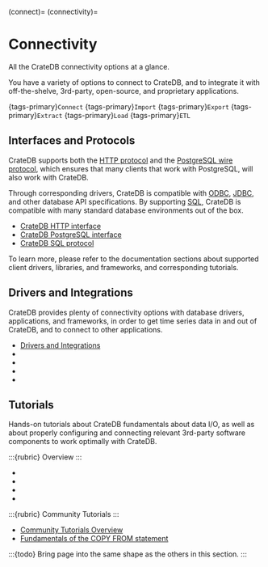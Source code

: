 (connect)=
(connectivity)=


# Connectivity

All the CrateDB connectivity options at a glance.

You have a variety of options to connect to CrateDB, and to integrate it with
off-the-shelve, 3rd-party, open-source, and proprietary applications.

{tags-primary}`Connect`
{tags-primary}`Import`
{tags-primary}`Export`
{tags-primary}`Extract`
{tags-primary}`Load`
{tags-primary}`ETL`


## Interfaces and Protocols

CrateDB supports both the [HTTP protocol] and the [PostgreSQL wire protocol],
which ensures that many clients that work with PostgreSQL, will also work with
CrateDB.

Through corresponding drivers, CrateDB is compatible with [ODBC],
[JDBC], and other database API specifications.
By supporting [SQL], CrateDB is compatible with many standard database
environments out of the box.

- [CrateDB HTTP interface]
- [CrateDB PostgreSQL interface]
- [CrateDB SQL protocol]

To learn more, please refer to the documentation sections about supported
client drivers, libraries, and frameworks, and corresponding tutorials.


## Drivers and Integrations

CrateDB provides plenty of connectivity options with database drivers,
applications, and frameworks, in order to get time series data in and
out of CrateDB, and to connect to other applications.

- [Drivers and Integrations]
- [](inv:crate-clients-tools#connect)
- [](inv:crate-clients-tools#df)
- [](inv:crate-clients-tools#etl)
- [](inv:crate-clients-tools#metrics)

## Tutorials

Hands-on tutorials about CrateDB fundamentals about data I/O, as well as about
properly configuring and connecting relevant 3rd-party software components to
work optimally with CrateDB.

:::{rubric} Overview
:::
- [](#integrate)
- [](#etl)
- [](#integrate-metrics)
- [](#performance)

:::{rubric} Community Tutorials
:::
- [Community Tutorials Overview]
- [Fundamentals of the COPY FROM statement]


:::{todo}
Bring page into the same shape as the others in this section.
:::


[Community Tutorials Overview]: https://community.cratedb.com/t/overview-of-cratedb-integration-tutorials/1015
[CrateDB HTTP interface]: inv:crate-reference:*:label#interface-http
[CrateDB PostgreSQL interface]: inv:crate-reference:*:label#interface-postgresql
[CrateDB SQL protocol]: inv:crate-reference:*:label#sql
[Drivers and Integrations]: inv:crate-clients-tools:*:label#index
[Fundamentals of the COPY FROM statement]: https://community.cratedb.com/t/fundamentals-of-the-copy-from-statement/1178
[HTTP protocol]: https://en.wikipedia.org/wiki/HTTP
[JDBC]: https://en.wikipedia.org/wiki/Java_Database_Connectivity
[ODBC]: https://en.wikipedia.org/wiki/Open_Database_Connectivity
[PostgreSQL wire protocol]: https://www.postgresql.org/docs/current/protocol.html
[SQL]: https://en.wikipedia.org/wiki/Sql
